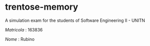 # trentose-memory
A simulation exam for the students of Software Engineering II - UNITN

*Matricola* : 163836

*Nome*      : Rubino
